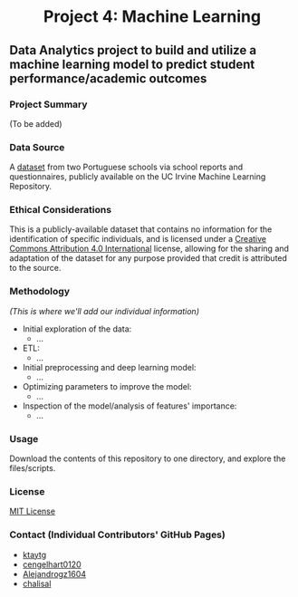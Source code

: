 # <p align="center">Project 4: Machine Learning
## Data Analytics project to build and utilize a machine learning model to predict student performance/academic outcomes
### Project Summary
(To be added)
### Data Source
A [dataset](https://archive.ics.uci.edu/dataset/320/student+performance) from two Portuguese schools via school reports and questionnaires, publicly available on the UC Irvine Machine Learning Repository.
### Ethical Considerations
This is a publicly-available dataset that contains no information for the identification of specific individuals, and is licensed under a [Creative Commons Attribution 4.0 International](https://creativecommons.org/licenses/by/4.0/legalcode) license, allowing for the sharing and adaptation of the dataset for any purpose provided that credit is attributed to the source.
### Methodology
*(This is where we'll add our individual information)*
- Initial exploration of the data:
    - ...
- ETL:
    - ...
- Initial preprocessing and deep learning model:
    - ...
- Optimizing parameters to improve the model:
    - ...
- Inspection of the model/analysis of features' importance:
    - ...
### Usage
Download the contents of this repository to one directory, and explore the files/scripts.
### License
[MIT License](https://opensource.org/licenses/MIT)
### Contact (Individual Contributors' GitHub Pages)
- [ktaytg](https://github.com/ktaytg)
- [cengelhart0120](https://github.com/cengelhart0120)
- [Alejandrogz1604](https://github.com/Alejandrogz1604)
- [chalisal](https://github.com/chalisal)

